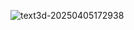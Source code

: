 ![text3d-20250405172938](https://github.com/user-attachments/assets/54de1b5d-49c4-4bdd-815f-6357d4a3da25)
